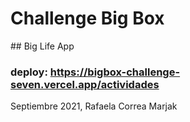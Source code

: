 # Challenge Big Box
## Big Life App
### deploy: https://bigbox-challenge-seven.vercel.app/actividades
Septiembre 2021, Rafaela Correa Marjak
